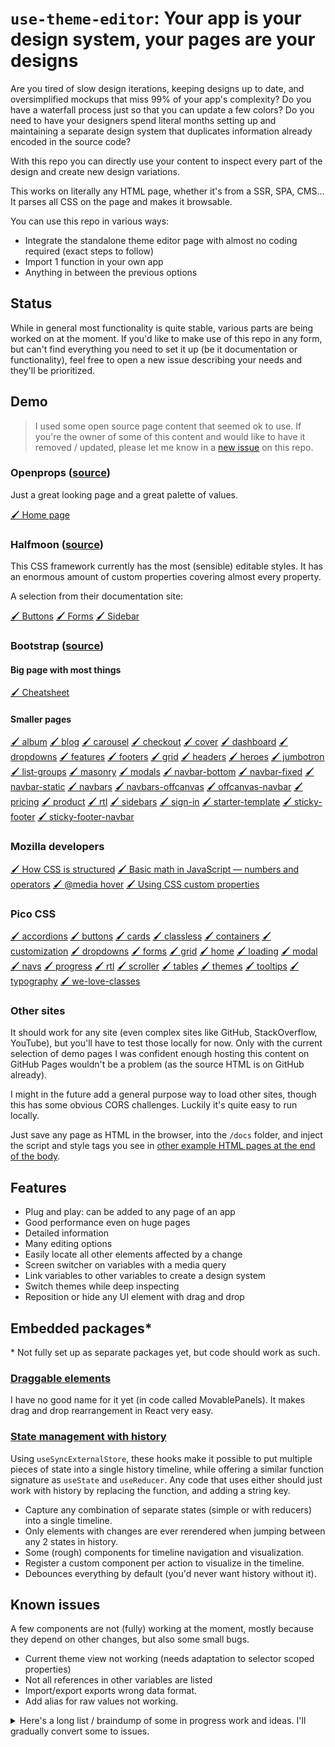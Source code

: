 # `use-theme-editor`: Your app is your design system, your pages are your designs

Are you tired of slow design iterations, keeping designs up to date, and oversimplified mockups that miss 99% of your app's complexity?
Do you have a waterfall process just so that you can update a few colors?
Do you need to have your designers spend literal months setting up and maintaining a separate design system that duplicates information already encoded in the source code?

With this repo you can directly use your content to inspect every part of the design and create new design variations.

This works on literally any HTML page, whether it's from a SSR, SPA, CMS... It parses all CSS on the page and makes it
browsable.

You can use this repo in various ways:
- Integrate the standalone theme editor page with almost no coding required (exact steps to follow)
- Import 1 function in your own app
- Anything in between the previous options

## Status

While in general most functionality is quite stable, various parts are being worked on at the moment. If you'd like to
make use of this repo in any form, but can't find everything you need to set it up (be it documentation or
functionality), feel free to open a new issue describing your needs and they'll be prioritized.

## Demo

> I used some open source page content that seemed ok to use.
If you're the owner of some of this content and would like to have it removed / updated,
please let me know in a [new issue](https://github.com/Inwerpsel/use-theme-editor/issues/new) on this repo.

### Openprops ([source](https://open-props.style/))

Just a great looking page and a great palette of values.

[🖌 Home page](https://inwerpsel.github.io/use-theme-editor/openprops/home/)

### Halfmoon ([source](https://github.com/halfmoonui/halfmoon))

This CSS framework currently has the most (sensible) editable styles.
It has an enormous amount of custom properties covering almost every property.

A selection from their documentation site:

[🖌 Buttons](https://inwerpsel.github.io/use-theme-editor/halfmoon/docs/buttons)
[🖌 Forms](https://inwerpsel.github.io/use-theme-editor/halfmoon/docs/forms)
[🖌 Sidebar](https://inwerpsel.github.io/use-theme-editor/halfmoon/docs/sidebar)

### Bootstrap ([source](https://github.com/twbs/bootstrap/blob/main/site/content/docs/5.3/examples/cheatsheet/index.html))
#### Big page with most things
[🖌 Cheatsheet](https://inwerpsel.github.io/use-theme-editor/bs/cheatsheet/)
#### Smaller pages
[🖌 album](https://inwerpsel.github.io/use-theme-editor/bs/album)
[🖌 blog](https://inwerpsel.github.io/use-theme-editor/bs/blog)
[🖌 carousel](https://inwerpsel.github.io/use-theme-editor/bs/carousel)
[🖌 checkout](https://inwerpsel.github.io/use-theme-editor/bs/checkout)
[🖌 cover](https://inwerpsel.github.io/use-theme-editor/bs/cover)
[🖌 dashboard](https://inwerpsel.github.io/use-theme-editor/bs/dashboard)
[🖌 dropdowns](https://inwerpsel.github.io/use-theme-editor/bs/dropdowns)
[🖌 features](https://inwerpsel.github.io/use-theme-editor/bs/features)
[🖌 footers](https://inwerpsel.github.io/use-theme-editor/bs/footers)
[🖌 grid](https://inwerpsel.github.io/use-theme-editor/bs/grid)
[🖌 headers](https://inwerpsel.github.io/use-theme-editor/bs/headers)
[🖌 heroes](https://inwerpsel.github.io/use-theme-editor/bs/heroes)
[🖌 jumbotron](https://inwerpsel.github.io/use-theme-editor/bs/jumbotron)
[🖌 list-groups](https://inwerpsel.github.io/use-theme-editor/bs/list)
[🖌 masonry](https://inwerpsel.github.io/use-theme-editor/bs/masonry)
[🖌 modals](https://inwerpsel.github.io/use-theme-editor/bs/modals)
[🖌 navbar-bottom](https://inwerpsel.github.io/use-theme-editor/bs/navbar)
[🖌 navbar-fixed](https://inwerpsel.github.io/use-theme-editor/bs/navbar)
[🖌 navbar-static](https://inwerpsel.github.io/use-theme-editor/bs/navbar)
[🖌 navbars](https://inwerpsel.github.io/use-theme-editor/bs/navbars)
[🖌 navbars-offcanvas](https://inwerpsel.github.io/use-theme-editor/bs/navbars)
[🖌 offcanvas-navbar](https://inwerpsel.github.io/use-theme-editor/bs/offcanvas)
[🖌 pricing](https://inwerpsel.github.io/use-theme-editor/bs/pricing)
[🖌 product](https://inwerpsel.github.io/use-theme-editor/bs/product)
[🖌 rtl](https://inwerpsel.github.io/use-theme-editor/bs/rtl)
[🖌 sidebars](https://inwerpsel.github.io/use-theme-editor/bs/sidebars)
[🖌 sign-in](https://inwerpsel.github.io/use-theme-editor/bs/sign)
[🖌 starter-template](https://inwerpsel.github.io/use-theme-editor/bs/starter)
[🖌 sticky-footer](https://inwerpsel.github.io/use-theme-editor/bs/sticky)
[🖌 sticky-footer-navbar](https://inwerpsel.github.io/use-theme-editor/bs/sticky)

### Mozilla developers

[🖌 How CSS is structured](https://inwerpsel.github.io/use-theme-editor/mozilladocs/how-is-css-structured/)
[🖌 Basic math in JavaScript — numbers and operators](https://inwerpsel.github.io/use-theme-editor/mozilladocs/jsmath/)
[🖌 @media hover](https://inwerpsel.github.io/use-theme-editor/mozilladocs/media-hover/)
[🖌 Using CSS custom properties](https://inwerpsel.github.io/use-theme-editor/mozilladocs/use-custom-properties/)

### Pico CSS
[🖌 accordions](https://inwerpsel.github.io/use-theme-editor/pico/docs/accordions.html)
[🖌 buttons](https://inwerpsel.github.io/use-theme-editor/pico/docs/buttons.html)
[🖌 cards](https://inwerpsel.github.io/use-theme-editor/pico/docs/cards.html)
[🖌 classless](https://inwerpsel.github.io/use-theme-editor/pico/docs/classless.html)
[🖌 containers](https://inwerpsel.github.io/use-theme-editor/pico/docs/containers.html)
[🖌 customization](https://inwerpsel.github.io/use-theme-editor/pico/docs/customization.html)
[🖌 dropdowns](https://inwerpsel.github.io/use-theme-editor/pico/docs/dropdowns.html)
[🖌 forms](https://inwerpsel.github.io/use-theme-editor/pico/docs/forms.html)
[🖌 grid](https://inwerpsel.github.io/use-theme-editor/pico/docs/grid.html)
[🖌 home](https://inwerpsel.github.io/use-theme-editor/pico/docs/home.html)
[🖌 loading](https://inwerpsel.github.io/use-theme-editor/pico/docs/loading.html)
[🖌 modal](https://inwerpsel.github.io/use-theme-editor/pico/docs/modal.html)
[🖌 navs](https://inwerpsel.github.io/use-theme-editor/pico/docs/navs.html)
[🖌 progress](https://inwerpsel.github.io/use-theme-editor/pico/docs/progress.html)
[🖌 rtl](https://inwerpsel.github.io/use-theme-editor/pico/docs/rtl.html)
[🖌 scroller](https://inwerpsel.github.io/use-theme-editor/pico/docs/scroller.html)
[🖌 tables](https://inwerpsel.github.io/use-theme-editor/pico/docs/tables.html)
[🖌 themes](https://inwerpsel.github.io/use-theme-editor/pico/docs/themes.html)
[🖌 tooltips](https://inwerpsel.github.io/use-theme-editor/pico/docs/tooltips.html)
[🖌 typography](https://inwerpsel.github.io/use-theme-editor/pico/docs/typography.html)
[🖌 we-love-classes](https://inwerpsel.github.io/use-theme-editor/pico/docs/we-love-classes.html)

### Other sites

It should work for any site (even complex sites like GitHub, StackOverflow, YouTube), but you'll have to test those locally for now.
Only with the current selection of demo pages I was confident enough hosting this content on GitHub Pages
wouldn't be a problem (as the source HTML is on GitHub already).

I might in the future add a general purpose way to load other sites, though this has some obvious CORS
challenges. Luckily it's quite easy to run locally.

Just save any page as HTML in the browser, into the `/docs` folder, and inject the script and style 
tags you see in [other example HTML pages at the end of the body](https://github.com/Inwerpsel/use-theme-editor/blob/a040386a18ab001b2add0e59610f4ae077128d36/docs/halfmoon/docs/buttons.html#L1091-L1092).

## Features
* Plug and play: can be added to any page of an app
* Good performance even on huge pages
* Detailed information
* Many editing options
* Easily locate all other elements affected by a change
* Screen switcher on variables with a media query
* Link variables to other variables to create a design system
* Switch themes while deep inspecting
* Reposition or hide any UI element with drag and drop


## Embedded packages*

\* Not fully set up as separate packages yet, but code should work as such.

### [Draggable elements](https://github.com/Inwerpsel/use-theme-editor/tree/main/src/components/movable)
I have no good name for it yet (in code called MovablePanels). It makes drag and drop rearrangement in React very easy.

### [State management with history](https://github.com/Inwerpsel/use-theme-editor/blob/main/src/hooks/useResumableReducer.tsx)
Using `useSyncExternalStore`, these hooks make it possible to put multiple pieces of state into a single history timeline,
while offering a similar function signature as `useState` and `useReducer`. Any code that uses either should just work
with history by replacing the function, and adding a string key.

* Capture any combination of separate states (simple or with reducers) into a single timeline.
* Only elements with changes are ever rerendered when jumping between any 2 states in history.
* Some (rough) components for timeline navigation and visualization.
* Register a custom component per action to visualize in the timeline.
* Debounces everything by default (you'd never want history without it).

## Known issues
A few components are not (fully) working at the moment, mostly because they depend on other changes, but also some small bugs.

- Current theme view not working (needs adaptation to selector scoped properties)
- Not all references in other variables are listed
- Import/export exports wrong data format.
- Add alias for raw values not working.

<details>
<summary>
  Here's a long list / braindump of some in progress work and ideas. I'll gradually convert some to issues.
</summary>

### IN PROGRESS
- Improve state management
  - Move top level state that uses useResumableReducer down
    - Complex state (open groups) vs many keys (open variable controls) vs reducer (theme editor)?
      - complex state (without reducer):
        - pro: less work performed by store, less keys to change detect, stable amount of instances
        - con: can't replay fine grained, causes more elements to render (same issue as Context), shifts burden to consumer
      - many keys:
        - pro: maximally targeted renders, easy to replay / compare with other states
        - con: need to generate complex key, lists can potentially have thousands of items
      - reducer:
        - pro: components can use dispatched actions (history view), replayable unless semantically impossible
        - con: more coupled state, hard to detect whether 2 states are equivalent, replay requires error handling
    - Questions on useResumableReducer
  - Decouple state implementations in movable panels so it can be used standalone
    - Maybe better with reducer?

- Improve relative layout of deeper parts of the inspector UI
  - Find design principles that work with the complex and interconnected nature of the displayed information.
  - Current principles: at the top level it shows the entire dependency chain up to the variable setting the raw value.
    Each of these elements can be "opened" to access all details about that variable, including other references than 
    than the current one. It should provide quick and intuitive access to each piece of information, while keeping the 
    overall structure and flow understandable and not overwhelming. Ideally it's possible to open any 2 given pieces 
    of information at the same time.
  - Current per variable elements:
    - Basic information (formatted name, value) (always visible)
    - Screen switcher (only when needed) (always visible)
    - Extra scroll in view button
    - Usages in `var()` statements in source CSS on regular properties
      - Grouped by selector + property
      - Element locator for each individual selector of the rule
      - Property
    - Usages in `var()` statements of other custom properties (source + theme)
      - Referencing variable name
      - Grouped* by combined selectors of properties.
      - Element locator
    - Replace with other variable
    - Typed control (different per type, will do after figuring out how to handle property types)
    - Unset button
  - Element locator:
    - Selector being located
    - Scroll in view button
    - Previous and next button
    - Counter + indicator of current
    - Tagname + id + classes of current
    - Inspect button (unless element is the current inspected)
    - Not found message
  - Togglable elements:
    - CSS properties (+ indicator if current var is not the full value)
    - Source code link (if available, filename (formatted) + line)
  - Upcoming elements:
    - Media query

- Support "locally" scoped custom properties
  - Problem: Selector specificity when adding a rule after the existing rules
    - For now this is solved using `!important`, which surprisingly seems to work 100% of the time.
    - However, an even better solution is to take full control over the stylesheets on the page so
      that no overriding rules are needed.
      - No additional CSS rules
      - Recalculations affect (often much) less elements, because cascading no longer needed
      - No specificity challenges at all
      - Also supports regular CSS edits

- Determine / infer property types
  - examples + libs
    - https://github.com/mdn/yari/blob/main/kumascript/macros/CSSSyntax.ejs
    - https://github.com/w3c/webref/tree/main/packages/css
    - https://github.com/csstree/csstree
    - https://github.com/mdn/data/
  - "De facto" type system?
    - A variable gets its type from the intersection of all CSS properties it's used on.
      - Seems hard to parse from allowed syntaxes? Perhaps not a problem in most cases?
    - UI filters the actions it allows, so that the end result is always legal CSS.
    - e.g. you should be able to change a variable to a gradient if it's only used on the `background` property.
      You should not be able to assign a gradient variable to a non-background property.
    - Split up a single variable into multiple groups with the same value types? E.g. you start adding a color to a 
      bunch of backgrounds and text colors, then find you want to use a gradient on all these backgrounds, but preserve
      the regular text colors.
  - Additional constraints
    - Should be possible to force constraints beyond usage inference.
    - Or perhaps including a property access in code is a very simple way to achieve this?
  - Fix handling of multiple variables on a single rule
  - Support typing of variables surrounded by just 1 function
    - It's apparently a common thing for frameworks to hard code which color function to use, and have the variables only
      contain the arguments. (e.g. BS and derivatives, mostly in DaisyUI)
    - Even though this is a bad idea for multiple reasons, I don't expect common frameworks to change it soon.
    - Can be somewhat generalized. Perhaps check type of function arguments in CSS syntax?

### TO FINISH
- Combine all media query versions of the same property into a single control. This can update the iframe to match the
  media query, so that you always can see your changes applied (done but for separate controls). Visualize media queries
  in UI.

### TODO
- Write tests
- Variable actions:
  - Convert a raw value to a variable
    - First search for existing vars with same value
    - Always show these options in case of raw values (unless they're not used in selectors)
  - Search all equal raw values and replace with variable
  - Split variable into multiple
- Visualize some math functions
- More tailored controls / group properties into single control?
- Make hotkeys configurable in the UI
- Clean up internal style handling (separate styles altogether?, )
- Use `ResponsiveFrame` to render multiple themes / screen sizes at the same time
- Expand the color usages quick menu to allow picking all kinds of values. Maybe a textual widget ordered by how
  frequently used?
- Hot reloading would be nice, as reloading the page to see your changes applied will reset the iframe's scroll
  position.
- Better organizing of themes.
- Personal editor theme that is applied separately from the theme that is being edited. (detect own stylesheets?)
- Use sourcemap location and edits to auto generate a PR.
- Improve elements with a hidden or hard to access state
- Show current changes compared to server (maybe integrate with "current theme" component?)
- As browser extension?
  - Address CORS (or detect + warn)
  - Address idle performance (lazy extract page variables / lazy include entire script)
- Optimize root property updates
  - Updating root causes full style recalculation
    - Doesn't work well on large pages
    - e.g. Halfmoon
  - Could modify the CSS to work differently with the same result
- Drop tokens onto page like Figma tokens plugin
  - Can reuse inspect function and auto apply the innermost fitting the token type.
  - If multiple options possible
    - Show dialog on nearest side of iframe (or configurable)
    - Hover an option previews it
- Visualize overridden scope values, so that you can see what happens when removed from a scope.
  - However, it shouldn't result in a devtools like experience, where over half of what's shown is overridden rules.
- Allow mapping hotkeys to any reducer action
  - Since reducers are already collected for history, it should be a small step to list this
    collection and allow setting a mapping.
  - Perhaps handle actions with a payload?
    - Some values can be entered manually (e.g. increment by a certain amount, choose a particular string like for panel layout)
    - Other values could come from some sort of context (e.g. the currently focused variable control)
    - Other approach is to tie it to event listeners. Might allow defining function once. Still need to check focus probably.
- History actions
  - Clear newer / older separately
  - Clear specific state members
    - Apply the most recent state to all members in history.
  - Squash
  - Different edit modes when in the past
    - Current mode: discard future, prompt first if offset > 5
    - Optional prompt?
    - Save any "chopped" off futures?
    - Options determining which scenario (e.g. save when > 3 edits, discard when < 2)
  - Keep alternate futures and merge them like branches
- Restore history from local storage
  - Store initial state + actions, then replay
    - more space efficient
    - minimal writes (though how to incrementally update local storage efficiently?)
    - history can rely on object equality like newly constructed
  - Some components can't reliably be resumed
    - Inspected HTML can be (slightly to completely) different
    - Could be solved partially using path of element in tree
- Some history states are inconsequential / uninteresting
  - E.g. open an editor UI window and close it with no changes
  - hard to detect if this is the case

## Future theme structure

Currently themes are just a list of selectors with lists of properties.
Eventually the theme should be a sort of "diff" compared to a current set of CSS files.
New files can then be generated if the diff format allows to locate the source declaration
for each item. It's unclear where the source code mapping should happen.

#### Declarations
Each item: selector + property (combined unique ID, this could be a single ID as well, anything that allows you to find the right source)
* Updated decls (including adding properties, order by convention within selector)
  * data: new value
* Removed decls
  * data: none

#### Other
* Added selectors
  * data: selector text, source position, media query
  * Translate to multiple source CSS dialects (where?)
  * Ideally a minimal description of the source position requirements. E.g. only say "after X". It's then up to
    the code generating for a particular source to deterministically figure out the exact position.
* Added media queries
  * data: condition text (maybe parsed a bit), source position
* Added animations
* Added resources (links, images, fonts)

</details>
